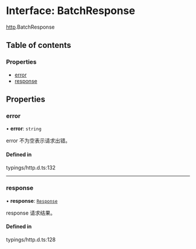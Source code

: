 # Interface: BatchResponse

[http](../modules/http.md).BatchResponse

## Table of contents

### Properties

- [error](#error)
- [response](#response)

## Properties

<span id="error"></span>

### error

• **error**: `string`

error 不为空表示请求出错。

#### Defined in

typings/http.d.ts:132

___

<span id="response"></span>

### response

• **response**: [`Response`](http.Response.md)

response 请求结果。

#### Defined in

typings/http.d.ts:128
